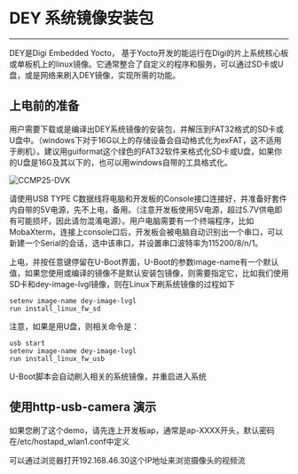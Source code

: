 # DEY 系统镜像安装包
---

DEY是Digi Embedded Yocto， 基于Yocto开发的能运行在Digi的片上系统核心板或单板机上的linux镜像。它通常整合了自定义的程序和服务，可以通过SD卡或U盘，或是网络来刷入DEY镜像，实现所需的功能。

## 上电前的准备

用户需要下载或是编译出DEY系统镜像的安装包，并解压到FAT32格式的SD卡或U盘中。（windows下对于16G以上的存储设备会自动格式化为exFAT，这不适用于刷机）。建议用guiformat这个绿色的FAT32软件来格式化SD卡或U盘，如果你的U盘是16G及其以下的，也可以用windows自带的工具格式化。

![CCMP25-DVK](https://digiwiki.eccee.com/_detail/digi/arm-embedded/ccmp2/pasted/20250523-150948.png)

请使用USB TYPE C数据线将电脑和开发板的Console接口连接好，并准备好套件内自带的5V电源，先不上电，备用。（注意开发板使用5V电源，超过5.7V供电即有可能损坏，因此请勿混淆电源）。用户电脑需要有一个终端程序，比如MobaXterm，连接上console口后，开发板会被电脑自动识别出一个串口，可以新建一个Serial的会话，选中该串口，并设置串口波特率为115200/8/n/1。

上电，并按任意键停留在U-Boot界面，U-Boot的参数image-name有一个默认值，如果您使用或编译的镜像不是默认安装包镜像，则需要指定它，比如我们使用SD卡和dey-image-lvgl镜像，则在Linux下刷系统镜像的过程如下

```
setenv image-name dey-image-lvgl
run install_linux_fw_sd
```
注意，如果是用U盘，则相关命令是：
```
usb start
setenv image-name dey-image-lvgl
run install_linux_fw_usb
```

U-Boot脚本会自动刷入相关的系统镜像，并重启进入系统

## 使用http-usb-camera 演示
如果您刷了这个demo，请先连上开发板ap，通常是ap-XXXX开头，默认密码在/etc/hostapd_wlan1.conf中定义

可以通过浏览器打开192.168.46.30这个IP地址来浏览摄像头的视频流